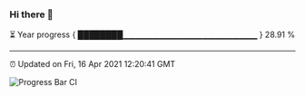 ### Hi there 👋

⏳ Year progress { ████████▁▁▁▁▁▁▁▁▁▁▁▁▁▁▁▁▁▁▁▁▁▁ } 28.91 %

---

⏰ Updated on Fri, 16 Apr 2021 12:20:41 GMT

![Progress Bar CI](https://github.com/liununu/liununu/workflows/Progress%20Bar%20CI/badge.svg)
